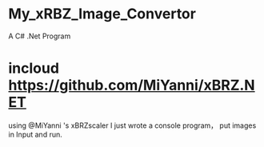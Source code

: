 # My_xRBZ_Image_Convertor
A C# .Net Program
# incloud <https://github.com/MiYanni/xBRZ.NET>
using @MiYanni 's xBRZscaler
I just wrote a console program， put images in Input and run.
